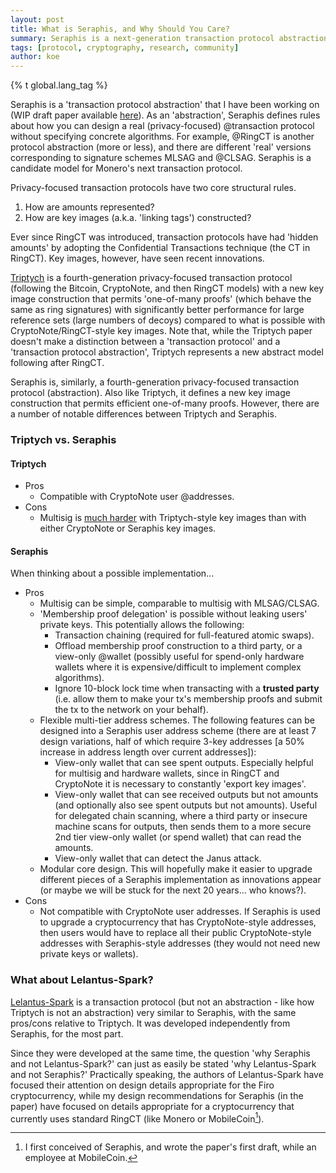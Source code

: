 ```yaml
---
layout: post
title: What is Seraphis, and Why Should You Care?
summary: Seraphis is a next-generation transaction protocol abstraction, and a candidate for Monero's next tx protocol.
tags: [protocol, cryptography, research, community]
author: koe
---
```


{% t global.lang_tag %}

Seraphis is a 'transaction protocol abstraction' that I have been working on (WIP draft paper available [here](https://github.com/UkoeHB/Seraphis)). As an 'abstraction', Seraphis defines rules about how you can design a real (privacy-focused) @transaction protocol without specifying concrete algorithms. For example, @RingCT is another protocol abstraction (more or less), and there are different 'real' versions corresponding to signature schemes MLSAG and @CLSAG. Seraphis is a candidate model for Monero's next transaction protocol.

Privacy-focused transaction protocols have two core structural rules.

1. How are amounts represented?
2. How are key images (a.k.a. 'linking tags') constructed?

Ever since RingCT was introduced, transaction protocols have had 'hidden amounts' by adopting the Confidential Transactions technique (the CT in RingCT). Key images, however, have seen recent innovations.

[Triptych](https://eprint.iacr.org/2020/018) is a fourth-generation privacy-focused transaction protocol (following the Bitcoin, CryptoNote, and then RingCT models) with a new key image construction that permits 'one-of-many proofs' (which behave the same as ring signatures) with significantly better performance for large reference sets (large numbers of decoys) compared to what is possible with CryptoNote/RingCT-style key images. Note that, while the Triptych paper doesn't make a distinction between a 'transaction protocol' and a 'transaction protocol abstraction', Triptych represents a new abstract model following after RingCT.

Seraphis is, similarly, a fourth-generation privacy-focused transaction protocol (abstraction). Also like Triptych, it defines a new key image construction that permits efficient one-of-many proofs. However, there are a number of notable differences between Triptych and Seraphis.


### Triptych vs. Seraphis

#### Triptych
- Pros
    - Compatible with CryptoNote user @addresses.
- Cons
    - Multisig is [much harder](https://github.com/cypherstack/triptych-multisig) with Triptych-style key images than with either CryptoNote or Seraphis key images.

#### Seraphis

When thinking about a possible implementation...

- Pros
    - Multisig can be simple, comparable to multisig with MLSAG/CLSAG.
    - 'Membership proof delegation' is possible without leaking users' private keys. This potentially allows the following:
        - Transaction chaining (required for full-featured atomic swaps).
        - Offload membership proof construction to a third party, or a view-only @wallet (possibly useful for spend-only hardware wallets where it is expensive/difficult to implement complex algorithms).
        - Ignore 10-block lock time when transacting with a **trusted party** (i.e. allow them to make your tx's membership proofs and submit the tx to the network on your behalf).
    - Flexible multi-tier address schemes. The following features can be designed into a Seraphis user address scheme (there are at least 7 design variations, half of which require 3-key addresses [a 50% increase in address length over current addresses]):
        - View-only wallet that can see spent outputs. Especially helpful for multisig and hardware wallets, since in RingCT and CryptoNote it is necessary to constantly 'export key images'.
        - View-only wallet that can see received outputs but not amounts (and optionally also see spent outputs but not amounts). Useful for delegated chain scanning, where a third party or insecure machine scans for outputs, then sends them to a more secure 2nd tier view-only wallet (or spend wallet) that can read the amounts.
        - View-only wallet that can detect the Janus attack.
    - Modular core design. This will hopefully make it easier to upgrade different pieces of a Seraphis implementation as innovations appear (or maybe we will be stuck for the next 20 years... who knows?).
- Cons
    - Not compatible with CryptoNote user addresses. If Seraphis is used to upgrade a cryptocurrency that has CryptoNote-style addresses, then users would have to replace all their public CryptoNote-style addresses with Seraphis-style addresses (they would not need new private keys or wallets).


### What about Lelantus-Spark?

[Lelantus-Spark](https://eprint.iacr.org/2021/1173) is a transaction protocol (but not an abstraction - like how Triptych is not an abstraction) very similar to Seraphis, with the same pros/cons relative to Triptych. It was developed independently from Seraphis, for the most part.

Since they were developed at the same time, the question 'why Seraphis and not Lelantus-Spark?' can just as easily be stated 'why Lelantus-Spark and not Seraphis?' Practically speaking, the authors of Lelantus-Spark have focused their attention on design details appropriate for the Firo cryptocurrency, while my design recommendations for Seraphis (in the paper) have focused on details appropriate for a cryptocurrency that currently uses standard RingCT (like Monero or MobileCoin[^mobilecoin-footnote]).

[^mobilecoin-footnote]: I first conceived of Seraphis, and wrote the paper's first draft, while an employee at MobileCoin.

